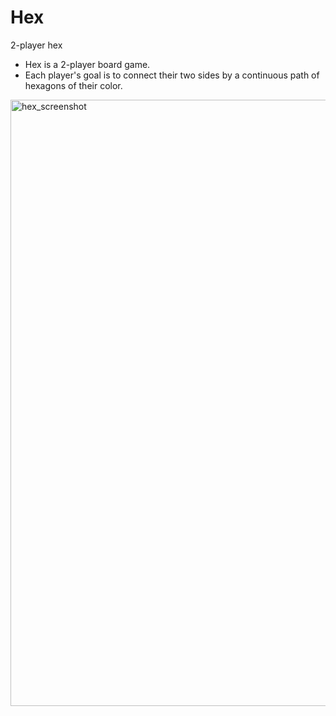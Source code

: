 # Hex
2-player hex
* Hex is a 2-player board game.
* Each player's goal is to connect their two sides by a continuous path of hexagons of their color.
<img width="970" alt="hex_screenshot" src="https://github.com/cb123450/hex/assets/91232059/6fe08759-e794-4b3a-a4c1-00023264c710">
